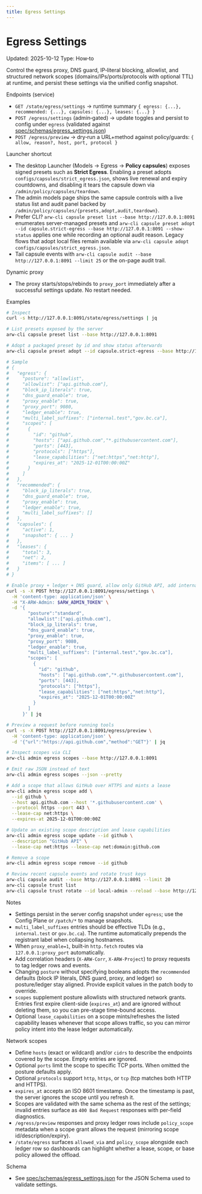 ```yaml
---
title: Egress Settings
---
```


# Egress Settings
Updated: 2025-10-12
Type: How‑to

Control the egress proxy, DNS guard, IP‑literal blocking, allowlist, and structured network scopes (domains/IPs/ports/protocols with optional TTL) at runtime, and persist these settings via the unified config snapshot.

Endpoints (service)
- `GET /state/egress/settings` → runtime summary `{ egress: {...}, recommended: {...}, capsules: {...}, leases: {...} }`
- `POST /egress/settings` (admin‑gated) → update toggles and persist to config under `egress` (validated against [spec/schemas/egress_settings.json](https://github.com/t3hw00t/ARW/blob/main/spec/schemas/egress_settings.json))
- `POST /egress/preview` → dry‑run a URL+method against policy/guards: `{ allow, reason?, host, port, protocol }`

Launcher shortcut
- The desktop Launcher (Models → Egress → **Policy capsules**) exposes signed presets such as **Strict Egress**. Enabling a preset adopts `configs/capsules/strict_egress.json`, shows live renewal and expiry countdowns, and disabling it tears the capsule down via `/admin/policy/capsules/teardown`.
- The admin models page ships the same capsule controls with a live status list and audit panel backed by `/admin/policy/capsules/{presets,adopt,audit,teardown}`.
- Prefer CLI? `arw-cli capsule preset list --base http://127.0.0.1:8091` enumerates server-managed presets and `arw-cli capsule preset adopt --id capsule.strict-egress --base http://127.0.0.1:8091 --show-status` applies one while recording an optional audit reason. Legacy flows that adopt local files remain available via `arw-cli capsule adopt configs/capsules/strict_egress.json`.
- Tail capsule events with `arw-cli capsule audit --base http://127.0.0.1:8091 --limit 25` or the on-page audit trail.

Dynamic proxy
- The proxy starts/stops/rebinds to `proxy_port` immediately after a successful settings update. No restart needed.

Examples
```bash
# Inspect
curl -s http://127.0.0.1:8091/state/egress/settings | jq

# List presets exposed by the server
arw-cli capsule preset list --base http://127.0.0.1:8091

# Adopt a packaged preset by id and show status afterwards
arw-cli capsule preset adopt --id capsule.strict-egress --base http://127.0.0.1:8091 --show-status

# Sample
# {
#   "egress": {
#     "posture": "allowlist",
#     "allowlist": ["api.github.com"],
#     "block_ip_literals": true,
#     "dns_guard_enable": true,
#     "proxy_enable": true,
#     "proxy_port": 9080,
#     "ledger_enable": true,
#     "multi_label_suffixes": ["internal.test","gov.bc.ca"],
#     "scopes": [
#       {
#         "id": "github",
#         "hosts": ["api.github.com","*.githubusercontent.com"],
#         "ports": [443],
#         "protocols": ["https"],
#         "lease_capabilities": ["net:https","net:http"],
#         "expires_at": "2025-12-01T00:00:00Z"
#       }
#     ]
#   },
#   "recommended": {
#     "block_ip_literals": true,
#     "dns_guard_enable": true,
#     "proxy_enable": true,
#     "ledger_enable": true,
#     "multi_label_suffixes": []
#   },
#   "capsules": {
#     "active": 1,
#     "snapshot": { ... }
#   },
#   "leases": {
#     "total": 3,
#     "net": 2,
#     "items": [ ... ]
#   }
# }

# Enable proxy + ledger + DNS guard, allow only GitHub API, add internal suffixes, persist
curl -s -X POST http://127.0.0.1:8091/egress/settings \
  -H 'content-type: application/json' \
  -H "X-ARW-Admin: $ARW_ADMIN_TOKEN" \
  -d '{
        "posture":"standard",
        "allowlist":["api.github.com"],
        "block_ip_literals": true,
        "dns_guard_enable": true,
        "proxy_enable": true,
        "proxy_port": 9080,
        "ledger_enable": true,
        "multi_label_suffixes": ["internal.test","gov.bc.ca"],
        "scopes": [
          {
            "id": "github",
            "hosts": ["api.github.com","*.githubusercontent.com"],
            "ports": [443],
            "protocols": ["https"],
            "lease_capabilities": ["net:https","net:http"],
            "expires_at": "2025-12-01T00:00:00Z"
          }
        ]
      }' | jq

# Preview a request before running tools
curl -s -X POST http://127.0.0.1:8091/egress/preview \
  -H 'content-type: application/json' \
  -d '{"url":"https://api.github.com","method":"GET"}' | jq

# Inspect scopes via CLI
arw-cli admin egress scopes --base http://127.0.0.1:8091

# Emit raw JSON instead of text
arw-cli admin egress scopes --json --pretty

# Add a scope that allows GitHub over HTTPS and mints a lease
arw-cli admin egress scope add \
  --id github \
  --host api.github.com --host '*.githubusercontent.com' \
  --protocol https --port 443 \
  --lease-cap net:https \
  --expires-at 2025-12-01T00:00:00Z

# Update an existing scope description and lease capabilities
arw-cli admin egress scope update --id github \
  --description "GitHub API" \
  --lease-cap net:https --lease-cap net:domain:github.com

# Remove a scope
arw-cli admin egress scope remove --id github

# Review recent capsule events and rotate trust keys
arw-cli capsule audit --base http://127.0.0.1:8091 --limit 20
arw-cli capsule trust list
arw-cli capsule trust rotate --id local-admin --reload --base http://127.0.0.1:8091
```

Notes
- Settings persist in the server config snapshot under `egress`; use the Config Plane or `/patch/*` to manage snapshots.
- `multi_label_suffixes` entries should be effective TLDs (e.g., `internal.test` or `gov.bc.ca`). The runtime automatically prepends the registrant label when collapsing hostnames.
- When `proxy_enable=1`, built‑in `http.fetch` routes via `127.0.0.1:proxy_port` automatically.
- Add correlation headers (`X-ARW-Corr`, `X-ARW-Project`) to proxy requests to tag ledger rows and events.
- Changing `posture` without specifying booleans adopts the `recommended` defaults (block IP literals, DNS guard, proxy, and ledger) so posture/ledger stay aligned. Provide explicit values in the patch body to override.
- `scopes` supplement posture allowlists with structured network grants. Entries first expire client-side (`expires_at`) and are ignored without deleting them, so you can pre-stage time-bound access.
- Optional `lease_capabilities` on a scope mints/refreshes the listed capability leases whenever that scope allows traffic, so you can mirror policy intent into the lease ledger automatically.

Network scopes
- Define `hosts` (exact or wildcard) and/or `cidrs` to describe the endpoints covered by the scope. Empty entries are ignored.
- Optional `ports` limit the scope to specific TCP ports. When omitted the posture defaults apply.
- Optional `protocols` support `http`, `https`, or `tcp` (tcp matches both HTTP and HTTPS).
- `expires_at` accepts an ISO 8601 timestamp. Once the timestamp is past, the server ignores the scope until you refresh it.
- Scopes are validated with the same schema as the rest of the settings; invalid entries surface as `400 Bad Request` responses with per-field diagnostics.
- `/egress/preview` responses and proxy ledger rows include `policy_scope` metadata when a scope grant allows the request (mirroring scope id/description/expiry).
- `/state/egress` surfaces `allowed_via` and `policy_scope` alongside each ledger row so dashboards can highlight whether a lease, scope, or base policy allowed the offload.

Schema
- See [spec/schemas/egress_settings.json](https://github.com/t3hw00t/ARW/blob/main/spec/schemas/egress_settings.json) for the JSON Schema used to validate settings.
